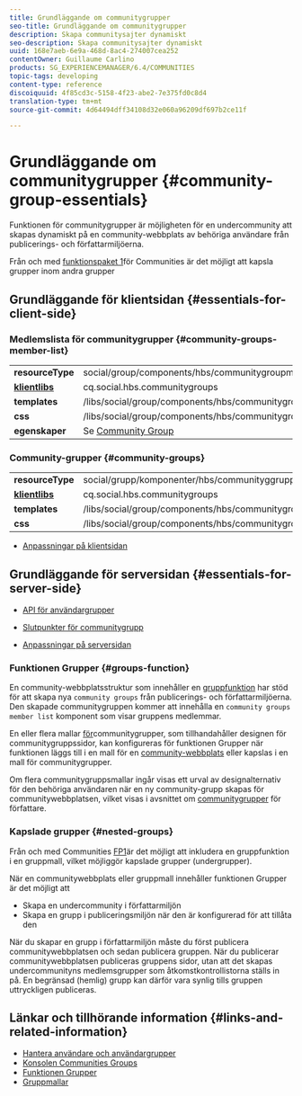 ```yaml
---
title: Grundläggande om communitygrupper
seo-title: Grundläggande om communitygrupper
description: Skapa communitysajter dynamiskt
seo-description: Skapa communitysajter dynamiskt
uuid: 168e7aeb-6e9a-468d-8ac4-274007cea252
contentOwner: Guillaume Carlino
products: SG_EXPERIENCEMANAGER/6.4/COMMUNITIES
topic-tags: developing
content-type: reference
discoiquuid: 4f85cd3c-5158-4f23-abe2-7e375fd0c8d4
translation-type: tm+mt
source-git-commit: 4d64494dff34108d32e060a96209df697b2ce11f

---
```



# Grundläggande om communitygrupper {#community-group-essentials}

Funktionen för communitygrupper är möjligheten för en undercommunity att skapas dynamiskt på en community-webbplats av behöriga användare från publicerings- och författarmiljöerna.

Från och med [funktionspaket 1](deploy-communities.md#latestfeaturepack)för Communities är det möjligt att kapsla grupper inom andra grupper

## Grundläggande för klientsidan {#essentials-for-client-side}

### Medlemslista för communitygrupper {#community-groups-member-list}

<table> 
 <tbody>
  <tr>
   <td> <strong>resourceType</strong></td> 
   <td>social/group/components/hbs/communitygroupmedlemslist</td> 
  </tr>
  <tr>
   <td> <a href="clientlibs.md"><strong>klientlibs</strong></a></td> 
   <td>cq.social.hbs.communitygroups</td> 
  </tr>
  <tr>
   <td> <strong>templates</strong></td> 
   <td> /libs/social/group/components/hbs/communitygroupmemberlist/communitygroupmemberlist.hbs<br /> </td> 
  </tr>
  <tr>
   <td> <strong>css</strong></td> 
   <td> /libs/social/group/components/hbs/communitygroupmemberlist/clientlibs/memberList.css</td> 
  </tr>
  <tr>
   <td><strong>egenskaper</strong></td> 
   <td>Se <a href="creating-groups.md">Community Group</a></td> 
  </tr>
 </tbody>
</table>

### Community-grupper {#community-groups}

<table> 
 <tbody>
  <tr>
   <td> <strong>resourceType</strong></td> 
   <td>social/grupp/komponenter/hbs/communityggrupper</td> 
  </tr>
  <tr>
   <td> <a href="clientlibs.md"><strong>klientlibs</strong></a></td> 
   <td>cq.social.hbs.communitygroups</td> 
  </tr>
  <tr>
   <td> <strong>templates</strong></td> 
   <td> /libs/social/group/components/hbs/communitygroups/communitygroups.hbs<br /> </td> 
  </tr>
  <tr>
   <td> <strong>css</strong></td> 
   <td> /libs/social/group/components/hbs/communitygroupmemberlist/clientlibs/communitygroups.css</td> 
  </tr>
 </tbody>
</table>

* [Anpassningar på klientsidan](client-customize.md)

## Grundläggande för serversidan {#essentials-for-server-side}

* [API för användargrupper](https://helpx.adobe.com/experience-manager/6-4/sites/developing/using/reference-materials/javadoc/com/adobe/cq/social/group/client/api/package-summary.html)

* [Slutpunkter för communitygrupp](https://helpx.adobe.com/experience-manager/6-4/sites/developing/using/reference-materials/javadoc/com/adobe/cq/social/group/client/endpoints/package-summary.html)

* [Anpassningar på serversidan](server-customize.md)

### Funktionen Grupper {#groups-function}

En community-webbplatsstruktur som innehåller en [gruppfunktion](functions.md#groups-function) har stöd för att skapa nya `community groups` från publicerings- och författarmiljöerna. Den skapade communitygruppen kommer att innehålla en `community groups member list` komponent som visar gruppens medlemmar.

En eller flera mallar [för](tools-groups.md)communitygrupper, som tillhandahåller designen för communitygruppssidor, kan konfigureras för funktionen Grupper när funktionen läggs till i en mall för en [community-webbplats](sites.md) eller kapslas i en mall för communitygrupper.

Om flera communitygruppsmallar ingår visas ett urval av designalternativ för den behöriga användaren när en ny community-grupp skapas för communitywebbplatsen, vilket visas i avsnittet om [communitygrupper](creating-groups.md) för författare.

### Kapslade grupper {#nested-groups}

Från och med Communities [FP1](deploy-communities.md#latestfeaturepack)är det möjligt att inkludera en gruppfunktion i en gruppmall, vilket möjliggör kapslade grupper (undergrupper).

När en communitywebbplats eller gruppmall innehåller funktionen Grupper är det möjligt att

* Skapa en undercommunity i författarmiljön
* Skapa en grupp i publiceringsmiljön när den är konfigurerad för att tillåta den

När du skapar en grupp i författarmiljön måste du först publicera communitywebbplatsen och sedan publicera gruppen. När du publicerar communitywebbplatsen publiceras gruppens sidor, utan att det skapas undercommunityns medlemsgrupper som åtkomstkontrollistorna ställs in på. En begränsad (hemlig) grupp kan därför vara synlig tills gruppen uttryckligen publiceras.

## Länkar och tillhörande information {#links-and-related-information}

* [Hantera användare och användargrupper](users.md)
* [Konsolen Communities Groups](groups.md)
* [Funktionen Grupper](functions.md#groups-function)
* [Gruppmallar](tools-groups.md)

